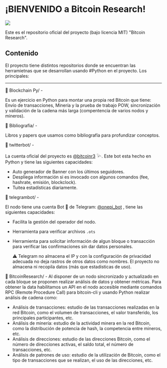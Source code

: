 # ¡BIENVENIDO a Bitcoin Research!

![](../.github/profile/.images/baner.png)

Este es el repositorio oficial del proyecto (bajo licencia MIT) "Bitcoin Research".

## Contenido

El proyecto tiene distintos repositorios donde se encuentran las herramietnas que se desarrollan usando #Python en el proyecto. Los principales:

---

📂 Blockchain Py/ -

Es un ejercicio en Python para montar una propia red Bitcoin que tiene: Envío de transacciones, Minería y la prueba de trabajo POW, sincronización y validación de la cadena más larga (compentencia de varios nodos y mineros).

📂 Bibliografía/ -

Libros y papers que usamos como bibliografía para profundizar conceptos.

📂 twitterbot/ -

La cuenta oficial del proyecto es [@bitcoinr3](https://twitter.com/nodobtcbot)  𓅪. Este bot esta hecho en Python y tiene las siguientes capacidades:

- Auto generador de Banner con los últimos seguidores.
- Despliega información si es invocado con algunos comandos (fee, hashrate, emisión, blockclock).
- Tuitea estadísticas diariamente.

📂 telegrambot/ -

El nodo tiene una cuenta Bot 🤖 de Telegram: [@onepi_bot](https://t.me/onepi_bot) , tiene las siguientes capacidades:

- Facilita la gestión del operador del nodo.
- Herramienta para verificar archivos `.ots`
- Herramienta para solicitar información de algun bloque o transacción para verificar las confirmaciones sin dar datos personales.

  ⚠️ Telegram no almacena el IP y con la configuración de privacidad adecuada no deja rastros de otros datos como nombres. El proyecto no almacena ni recopila datos (más que estadisticas de uso).

📂 BitcoinResearch/ -
Al disponer de un nodo sincronizado y actualizado en cada bloque se proponen realizar análisis de datos y obtener métricas. Para obtener la data habilitamos un API en el nodo accesible mediante comandos RPC (Remote Procedure Call) para bitcoin-cli y usando Python realizar análisis de cadena como:

- Análisis de transacciones: estudio de las transacciones realizadas en la red Bitcoin, como el volumen de transacciones, el valor transferido, los principales participantes, etc.
- Análisis de minería: estudio de la actividad minera en la red Bitcoin, como la distribución de potencia de hash, la competencia entre mineros, etc.
- Análisis de direcciones: estudio de las direcciones Bitcoin, como el número de direcciones activas, el saldo total, el número de transacciones, etc.
- Análisis de patrones de uso: estudio de la utilización de Bitcoin, como el tipo de transacciones que se realizan, el uso de las direcciones, etc.
